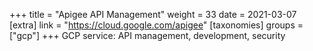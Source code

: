 +++
title = "Apigee API Management"
weight = 33
date = 2021-03-07
[extra]
link = "https://cloud.google.com/apigee"
[taxonomies]
groups = ["gcp"]
+++
GCP service: API management, development, security

